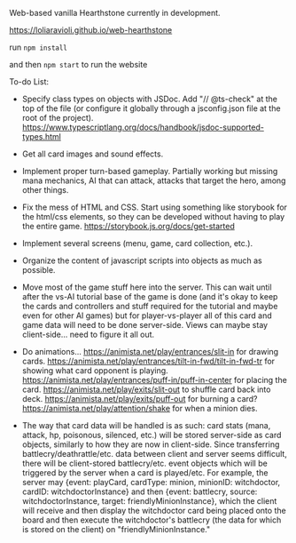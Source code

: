 Web-based vanilla Hearthstone currently in development. 


https://loliaravioli.github.io/web-hearthstone


run `npm install`

and then `npm start` to run the website


To-do List:

- Specify class types on objects with JSDoc. Add "// @ts-check" at the top of the file (or configure it globally through a jsconfig.json file at the root of the project). https://www.typescriptlang.org/docs/handbook/jsdoc-supported-types.html

- Get all card images and sound effects.

- Implement proper turn-based gameplay. Partially working but missing mana mechanics, AI that can attack, attacks that target the hero, among other things.

- Fix the mess of HTML and CSS. Start using something like storybook for the html/css elements, so they can be developed without having to play the entire game. https://storybook.js.org/docs/get-started

- Implement several screens (menu, game, card collection, etc.).

- Organize the content of javascript scripts into objects as much as possible.

- Move most of the game stuff here into the server. This can wait until after the vs-AI tutorial base of the game is done (and it's okay to keep the cards and controllers and stuff required for the tutorial and maybe even for other AI games) but for player-vs-player all of this card and game data will need to be done server-side. Views can maybe stay client-side... need to figure it all out.

- Do animations... https://animista.net/play/entrances/slit-in for drawing cards. https://animista.net/play/entrances/tilt-in-fwd/tilt-in-fwd-tr for showing what card opponent is playing. https://animista.net/play/entrances/puff-in/puff-in-center for placing the card. https://animista.net/play/exits/slit-out to shuffle card back into deck. https://animista.net/play/exits/puff-out for burning a card? https://animista.net/play/attention/shake for when a minion dies.

- The way that card data will be handled is as such: card stats (mana, attack, hp, poisonous, silenced, etc.) will be stored server-side as card objects, similarly to how they are now in client-side. Since transferring battlecry/deathrattle/etc. data between client and server seems difficult, there will be client-stored battlecry/etc. event objects which will be triggered by the server when a card is played/etc. For example, the server may {event: playCard, cardType: minion, minionID: witchdoctor, cardID: witchdoctorInstance} and then {event: battlecry, source: witchdoctorInstance, target: friendlyMinionInstance}, which the client will receive and then display the witchdoctor card being placed onto the board and then execute the witchdoctor's battlecry (the data for which is stored on the client) on "friendlyMinionInstance."